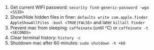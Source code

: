 1. Get current WIFI password: `security find-generic-password -wga <SSID>`
2. Show/Hide hidden files in finer: `defaults write com.apple.finder AppleShowAllFiles -bool <TRUE|FALSE>` and later `killall Finder`
3. Prevent mac from sleeping: `caffeinate` (until ^C) or `caffeinate -t <SECONDS>`
4. Clear terminal history: `history -c`
5. Shutdown mac after 60 minutes: `sudo shutdown -h +60`


